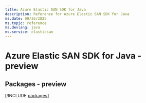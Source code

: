 ```yaml
---
title: Azure Elastic SAN SDK for Java
description: Reference for Azure Elastic SAN SDK for Java
ms.date: 09/26/2025
ms.topic: reference
ms.devlang: java
ms.service: elasticsan
---
```

# Azure Elastic SAN SDK for Java - preview
## Packages - preview
[!INCLUDE [packages](elastic-san-index.md)]